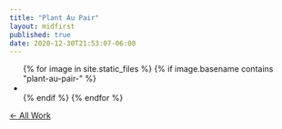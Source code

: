 ```yaml
---
title: "Plant Au Pair"
layout: midfirst
published: true
date: 2020-12-30T21:53:07-06:00
---
```




<ul class="img-grid list list--inline">
{% for image in site.static_files %}
  {% if image.basename contains "plant-au-pair-" %}
    <li>
      <a href="{{ site.url }}{{site.baseurl}}/assets/img/{{image.name}}?ver={{site.version}}">
        <img data-src="{{ site.url }}{{site.baseurl}}/assets/img/{{image.name}}?ver={{site.version}}" />
      </a>
    </li>
  {% endif %}
{% endfor %}
</ul>

<a href="/midfirst/work" class="take-me-back">&larr; All Work</a>
